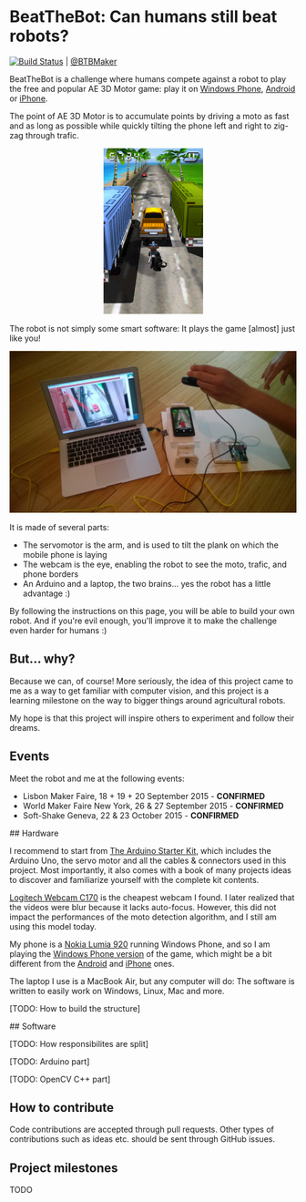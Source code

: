 # BeatTheBot: Can humans still beat robots?

[![Build Status](https://travis-ci.org/dbolkensteyn/BeatTheBotChallenge.svg?branch=master)](https://travis-ci.org/dbolkensteyn/BeatTheBotChallenge) | [@BTBMaker](http://www.twitter.com/BTBMaker)

BeatTheBot is a challenge where humans compete against a robot to play the free and popular AE 3D Motor game: play it on [Windows Phone](http://www.windowsphone.com/en-us/store/app/ae-3d-motor/bb5f1317-735d-4e60-a100-9c3f1692ee7c), [Android](https://play.google.com/store/apps/details?id=com.aemobile.games.aemotor3d) or [iPhone](https://itunes.apple.com/us/app/ae-3d-motor/id543841287?mt=8).

The point of AE 3D Motor is to accumulate points by driving a moto as fast and as long as possible while quickly tilting the phone left and right to zig-zag through trafic.

<p align="center">
  <img width="175" src="documentation/AE-3D-Motor.png" alt="" />
</p>

The robot is not simply some smart software: It plays the game [almost] just like you!

<p align="center">
  <img width="650" src="documentation/BeatTheBotChallenge.jpg" alt="" />
</p>

It is made of several parts:
* The servomotor is the arm, and is used to tilt the plank on which the mobile phone is laying
* The webcam is the eye, enabling the robot to see the moto, trafic, and phone borders
* An Arduino and a laptop, the two brains... yes the robot has a little advantage :)

By following the instructions on this page, you will be able to build your own robot. And if you're evil enough, you'll improve it to make the challenge even harder for humans :)

## But... why?

Because we can, of course!
More seriously, the idea of this project came to me as a way to get familiar with computer vision, and this project is a learning milestone on the way to bigger things around agricultural robots.

My hope is that this project will inspire others to experiment and follow their dreams.

## Events

Meet the robot and me at the following events:

* Lisbon Maker Faire, 18 + 19 + 20 September 2015 - **CONFIRMED**
* World Maker Faire New York, 26 & 27 September 2015 - **CONFIRMED**
* Soft-Shake Geneva, 22 & 23 October 2015 - **CONFIRMED**

## Hardware

I recommend to start from [The Arduino Starter Kit](https://www.arduino.cc/en/Main/ArduinoStarterKit), which includes the Arduino Uno, the servo motor and all the cables & connectors used in this project. Most importantly, it also comes with a book of many projects ideas to discover and familiarize yourself with the complete kit contents.

[Logitech Webcam C170](http://www.logitech.com/product/webcam-c170) is the cheapest webcam I found. I later realized that the videos were blur because it lacks auto-focus. However, this did not impact the performances of the moto detection algorithm, and I still am using this model today.

My phone is a [Nokia Lumia 920](http://www.microsoft.com/en-us/mobile/phone/lumia920/) running Windows Phone, and so I am playing the [Windows Phone version](http://www.windowsphone.com/en-us/store/app/ae-3d-motor/bb5f1317-735d-4e60-a100-9c3f1692ee7c) of the game, which might be a bit different from the [Android](https://play.google.com/store/apps/details?id=com.aemobile.games.aemotor3d) and [iPhone](https://itunes.apple.com/us/app/ae-3d-motor/id543841287?mt=8) ones.

The laptop I use is a MacBook Air, but any computer will do: The software is written to easily work on Windows, Linux, Mac and more.

[TODO: How to build the structure]

## Software

[TODO: How responsibilites are split]

[TODO: Arduino part]

[TODO: OpenCV C++ part]

## How to contribute

Code contributions are accepted through pull requests.
Other types of contributions such as ideas etc. should be sent through GitHub issues.

## Project milestones

TODO
